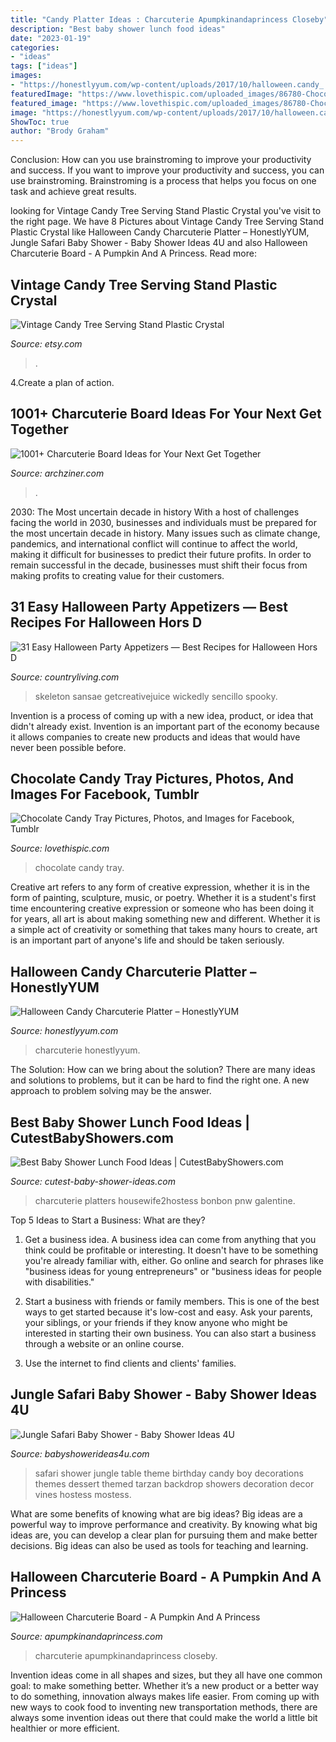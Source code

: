 ```yaml
---
title: "Candy Platter Ideas : Charcuterie Apumpkinandaprincess Closeby"
description: "Best baby shower lunch food ideas"
date: "2023-01-19"
categories:
- "ideas"
tags: ["ideas"]
images:
- "https://honestlyyum.com/wp-content/uploads/2017/10/halloween.candy_.charcuterie.platter.8842.1-1.jpg"
featuredImage: "https://www.lovethispic.com/uploaded_images/86780-Chocolate-Candy-Tray.jpg"
featured_image: "https://www.lovethispic.com/uploaded_images/86780-Chocolate-Candy-Tray.jpg"
image: "https://honestlyyum.com/wp-content/uploads/2017/10/halloween.candy_.charcuterie.platter.8842.1-1.jpg"
ShowToc: true
author: "Brody Graham"
---
```



Conclusion: How can you use brainstroming to improve your productivity and success.
If you want to improve your productivity and success, you can use brainstroming. Brainstroming is a process that helps you focus on one task and achieve great results.

	

		
looking for Vintage Candy Tree Serving Stand Plastic Crystal you've visit to the right page. We have 8 Pictures about Vintage Candy Tree Serving Stand Plastic Crystal like Halloween Candy Charcuterie Platter – HonestlyYUM, Jungle Safari Baby Shower - Baby Shower Ideas 4U and also Halloween Charcuterie Board - A Pumpkin And A Princess. Read more:
		
    
## Vintage Candy Tree Serving Stand Plastic Crystal

<img loading=lazy src="https://img0.etsystatic.com/007/1/6526505/il_570xN.397097924_reyo.jpg" onerror="this.onerror=null;this.src='https://tse3.mm.bing.net/th?id=OIP.69xqkKFl4SYmwiJ79Lj8wAHaJ4&amp;pid=15.1';" alt="Vintage Candy Tree Serving Stand Plastic Crystal">

_Source: etsy.com_

>. 

	

4.Create a plan of action.

    
## 1001+ Charcuterie Board Ideas For Your Next Get Together

<img loading=lazy src="https://archziner.com/wp-content/uploads/2021/02/round-wooden-board-charcuterie-board-ideas-different-types-of-cheese-meat-fruit-veggies-condiments.jpg" onerror="this.onerror=null;this.src='https://tse3.mm.bing.net/th?id=OIP.u0L3CpWpnPdFoFByaukrAwHaLI&amp;pid=15.1';" alt="1001+ Charcuterie Board Ideas for Your Next Get Together">

_Source: archziner.com_

>. 

	

2030: The Most uncertain decade in history
With a host of challenges facing the world in 2030, businesses and individuals must be prepared for the most uncertain decade in history. Many issues such as climate change, pandemics, and international conflict will continue to affect the world, making it difficult for businesses to predict their future profits. In order to remain successful in the decade, businesses must shift their focus from making profits to creating value for their customers.

    
## 31 Easy Halloween Party Appetizers — Best Recipes For Halloween Hors D

<img loading=lazy src="https://hips.hearstapps.com/hmg-prod.s3.amazonaws.com/images/halloween-appetizers-dip-1530300506.jpg?crop=1xw:0.9966777408637874xh;center,top&amp;resize=768:*" onerror="this.onerror=null;this.src='https://tse3.mm.bing.net/th?id=OIP.4Qb0oDDPDsvLKO7hOB-mpQHaLH&amp;pid=15.1';" alt="31 Easy Halloween Party Appetizers — Best Recipes for Halloween Hors D">

_Source: countryliving.com_

>skeleton sansae getcreativejuice wickedly sencillo spooky. 

	

Invention is a process of coming up with a new idea, product, or idea that didn't already exist. Invention is an important part of the economy because it allows companies to create new products and ideas that would have never been possible before.

    
## Chocolate Candy Tray Pictures, Photos, And Images For Facebook, Tumblr

<img loading=lazy src="https://www.lovethispic.com/uploaded_images/86780-Chocolate-Candy-Tray.jpg" onerror="this.onerror=null;this.src='https://tse3.mm.bing.net/th?id=OIP.WOmwQMEbi3iLcn2p9_FC_QHaHa&amp;pid=15.1';" alt="Chocolate Candy Tray Pictures, Photos, and Images for Facebook, Tumblr">

_Source: lovethispic.com_

>chocolate candy tray. 

	

Creative art refers to any form of creative expression, whether it is in the form of painting, sculpture, music, or poetry. Whether it is a student's first time encountering creative expression or someone who has been doing it for years, all art is about making something new and different. Whether it is a simple act of creativity or something that takes many hours to create, art is an important part of anyone's life and should be taken seriously.

    
## Halloween Candy Charcuterie Platter – HonestlyYUM

<img loading=lazy src="https://honestlyyum.com/wp-content/uploads/2017/10/halloween.candy_.charcuterie.platter.8842.1-1.jpg" onerror="this.onerror=null;this.src='https://tse2.mm.bing.net/th?id=OIP.1yz5NjSxzqdIYQ5nUq2T5QHaLH&amp;pid=15.1';" alt="Halloween Candy Charcuterie Platter – HonestlyYUM">

_Source: honestlyyum.com_

>charcuterie honestlyyum. 

	

The Solution: How can we bring about the solution?
There are many ideas and solutions to problems, but it can be hard to find the right one. A new approach to problem solving may be the answer.

    
## Best Baby Shower Lunch Food Ideas | CutestBabyShowers.com

<img loading=lazy src="https://www.cutest-baby-shower-ideas.com/images/candyboard2.jpg" onerror="this.onerror=null;this.src='https://tse3.mm.bing.net/th?id=OIP.MGTZHnwJthjPCh121QxjrgHaHY&amp;pid=15.1';" alt="Best Baby Shower Lunch Food Ideas | CutestBabyShowers.com">

_Source: cutest-baby-shower-ideas.com_

>charcuterie platters housewife2hostess bonbon pnw galentine. 

	

Top 5 Ideas to Start a Business: What are they?
1. Get a business idea. A business idea can come from anything that you think could be profitable or interesting. It doesn't have to be something you're already familiar with, either. Go online and search for phrases like "business ideas for young entrepreneurs" or "business ideas for people with disabilities."
2. Start a business with friends or family members. This is one of the best ways to get started because it's low-cost and easy. Ask your parents, your siblings, or your friends if they know anyone who might be interested in starting their own business. You can also start a business through a website or an online course.

3. Use the internet to find clients and clients' families.

    
## Jungle Safari Baby Shower - Baby Shower Ideas 4U

<img loading=lazy src="https://babyshowerideas4u.com/wp-content/uploads/2014/04/Jungle-Safari-Baby-Shower-table-candy.jpg" onerror="this.onerror=null;this.src='https://tse4.mm.bing.net/th?id=OIP.PgA0dCY3-3_rZyKh6raoXQAAAA&amp;pid=15.1';" alt="Jungle Safari Baby Shower - Baby Shower Ideas 4U">

_Source: babyshowerideas4u.com_

>safari shower jungle table theme birthday candy boy decorations themes dessert themed tarzan backdrop showers decoration decor vines hostess mostess. 

	

What are some benefits of knowing what are big ideas?
Big ideas are a powerful way to improve performance and creativity. By knowing what big ideas are, you can develop a clear plan for pursuing them and make better decisions. Big ideas can also be used as tools for teaching and learning.

    
## Halloween Charcuterie Board - A Pumpkin And A Princess

<img loading=lazy src="https://apumpkinandaprincess.com/wp-content/uploads/2019/10/Halloween-candy-board-ideas.jpg" onerror="this.onerror=null;this.src='https://tse4.mm.bing.net/th?id=OIP._-uonVzfGY569HAHv7G_lAHaLH&amp;pid=15.1';" alt="Halloween Charcuterie Board - A Pumpkin And A Princess">

_Source: apumpkinandaprincess.com_

>charcuterie apumpkinandaprincess closeby. 

	

Invention ideas come in all shapes and sizes, but they all have one common goal: to make something better. Whether it’s a new product or a better way to do something, innovation always makes life easier. From coming up with new ways to cook food to inventing new transportation methods, there are always some invention ideas out there that could make the world a little bit healthier or more efficient.

